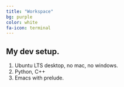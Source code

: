 ```yaml
---
title: "Workspace"
bg: purple
color: white
fa-icon: terminal
---
```


## My dev setup.

1. Ubuntu LTS desktop, no mac, no windows.
2. Python, C++
3. Emacs with prelude.
